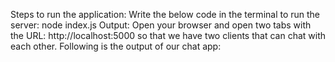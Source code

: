 Steps to run the application: Write the below code in the terminal to run the server:
node index.js
Output: Open your browser and open two tabs with the URL: http://localhost:5000 so that we have two clients that can chat with each other. Following is the output of our chat app:
